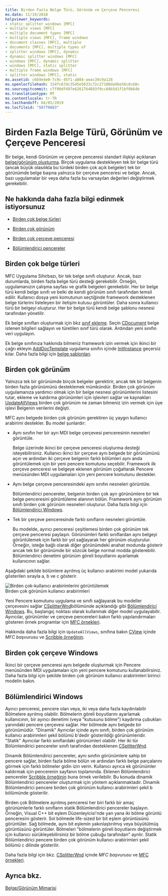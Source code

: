```yaml
---
title: Birden Fazla Belge Türü, Görünüm ve Çerçeve Penceresi
ms.date: 11/19/2018
helpviewer_keywords:
- static splitter windows [MFC]
- multiple views [MFC]
- multiple document types [MFC]
- multiple views [MFC], frame windows
- document classes [MFC], multiple
- documents [MFC], multiple types of
- splitter windows [MFC], dynamic
- dynamic splitter windows [MFC]
- windows [MFC], dynamic splitter
- windows [MFC], static splitter
- multiple frame windows [MFC]
- splitter windows [MFC], static
ms.assetid: c6b9e4e0-7c9c-45f1-a804-aeac39c9a128
ms.openlocfilehash: 154fc67dc35d5e5633c72c27100da9be56c0c68c
ms.sourcegitcommit: c7f90df497e6261764893f9cc04b5d1f1bf0b64b
ms.translationtype: MT
ms.contentlocale: tr-TR
ms.lasthandoff: 04/05/2019
ms.locfileid: "58779683"
---
```

# <a name="multiple-document-types-views-and-frame-windows"></a>Birden Fazla Belge Türü, Görünüm ve Çerçeve Penceresi

Bir belge, kendi Görünüm ve çerçeve penceresi standart ilişkiyi açıklanan [belge/görünüm oluşturma](../mfc/document-view-creation.md). Birçok uygulama destekleyen tek bir belge türü (ancak büyük olasılıkla bu türdeki birden çok açık belgeler) tek bir görünümde belge başına yalnızca bir çerçeve penceresi ve belge. Ancak, bazı uygulamalar bir veya daha fazla bu varsayılan değerleri değiştirmek gerekebilir.

## <a name="what-do-you-want-to-know-more-about"></a>Ne hakkında daha fazla bilgi edinmek istiyorsunuz

- [Birden çok belge türleri](#_core_multiple_document_types)

- [Birden çok görünüm](#_core_multiple_views)

- [Birden çok çerçeve penceresi](#_core_multiple_frame_windows)

- [Bölümlendirici pencereler](#_core_splitter_windows)

##  <a name="_core_multiple_document_types"></a> Birden çok belge türleri

MFC Uygulama Sihirbazı, bir tek belge sınıfı oluşturur. Ancak, bazı durumlarda, birden fazla belge türü desteği gerekebilir. Örneğin, uygulamanızın çalışma sayfası ve grafik belgeleri gerekebilir. Her bir belge türü kendi belge sınıfı ve belki de kendi görünüm sınıfı tarafından temsil edilir. Kullanıcı dosya yeni komutunun seçtiğinde framework desteklenen belge türlerini listeleyen bir iletişim kutusu görüntüler. Daha sonra kullanıcı türü bir belgeyi oluşturur. Her bir belge türü kendi belge şablonu nesnesi tarafından yönetilir.

Ek belge sınıfları oluşturmak için bkz [sınıf ekleme](../ide/adding-a-class-visual-cpp.md). Seçin [CDocument](../mfc/reference/cdocument-class.md) belge istenen bilgileri sağlayın ve türetilen sınıf türü olarak. Ardından yeni sınıfın veri uygulayın.

Ek belge sınıfınıza hakkında bilmeniz framework izin vermek için ikinci bir çağrı ekleyin [AddDocTemplate](../mfc/reference/cwinapp-class.md#adddoctemplate) uygulama sınıfın içinde [InitInstance](../mfc/reference/cwinapp-class.md#initinstance) geçersiz kılar. Daha fazla bilgi için [belge şablonları](../mfc/document-templates-and-the-document-view-creation-process.md).

##  <a name="_core_multiple_views"></a> Birden çok görünüm

Yalnızca tek bir görünümde birçok belgeler gerektirir, ancak tek bir belgenin birden fazla görünümünü desteklemek mümkündür. Birden çok görünüm uygulamanıza yardımcı olmak için bir belge nesnesi görünümlerini listesini tutar, ekleme ve kaldırma görünümleri için işlevleri sağlar ve kaynakları [UpdateAllViews](../mfc/reference/cdocument-class.md#updateallviews) birden çok görünüm ne zaman bilmeniz izin vermek için üye işlevi Belgenin verilerini değişti.

MFC aynı belgede birden çok görünüm gerektiren üç yaygın kullanıcı arabirimi destekler. Bu model şunlardır:

- Aynı sınıfın her bir ayrı MDI belge çerçevesi penceresinin nesneleri görüntüle.

   Belge üzerinde ikinci bir çerçeve penceresi oluşturma desteği isteyebilirsiniz. Kullanıcı ikinci bir çerçeve aynı belgede bir görünümünü açın ve ardından iki çerçeve belgenin farklı bölümleri aynı anda görüntülemek için bir yeni pencere komutunu seçebilir. Framework ilk çerçeve penceresi ve belgeye eklenen görünüm çoğaltarak Pencere menüsünden MDI uygulamaları için yeni pencere komutunu destekler.

- Aynı belge çerçeve penceresindeki aynı sınıfın nesneleri görüntüle.

   Bölümlendirici pencereler, belgenin birden çok ayrı görünümlere bir tek belge penceresini görüntüleme alanının bölün. Framework aynı görünüm sınıfı birden çok görünüm nesneleri oluşturur. Daha fazla bilgi için [Bölümlendirici Windows](#_core_splitter_windows).

- Tek bir çerçeve penceresinde farklı sınıfların nesneleri görüntüle.

   Bu modelde, ayırıcı penceresi çeşitlemesi birden çok görünüm tek çerçeve penceresi paylaşın. Görünümleri farklı sınıflardan aynı belgeyi görüntülemek için farklı bir yol sağlayarak her görünüm oluşturulur. Örneğin, isteğe bağlı olarak diğer görünümdeki anahat modunda gösterir ancak tek bir görünümde bir sözcük belge normal modda gösterebilir. Bölümlendirici denetimi görünüm göreli boyutlarını ayarlamak kullanıcının sağlar.

Aşağıdaki şekilde bölümlere ayrılmış üç kullanıcı arabirimi model yukarıda gösterilen sırayla a, b ve c gösterir.

![Birden çok&#45;kullanıcı arabirimlerini görüntülemek](../mfc/media/vc37a71.gif "birden çok&#45;kullanıcı arabirimleri görüntüleme") <br/>
Birden çok görünüm kullanıcı arabirimleri

Yeni Pencere komutunu uygulama ve sınıfı sağlayarak bu modeller çerçevesini sağlar [CSplitterWnd](../mfc/reference/csplitterwnd-class.md)bölümünde açıklandığı gibi [Bölümlendirici Windows](#_core_splitter_windows). Bu, başlangıç noktası olarak kullanmak diğer model uygulayabilir. Ayırıcılar, görünümler ve çerçeve pencereleri bakın farklı yapılandırmaları gösteren örnek programlar için [MFC örnekleri](../overview/visual-cpp-samples.md).

Hakkında daha fazla bilgi için `UpdateAllViews`, sınıfına bakın [CView](../mfc/reference/cview-class.md) içinde *MFC başvurusu* ve [Scribble örneğinin](../overview/visual-cpp-samples.md).

##  <a name="_core_multiple_frame_windows"></a> Birden çok çerçeve Windows

İkinci bir çerçeve penceresi aynı belgede oluşturmak için Pencere menüsünden MDI uygulamaları için yeni pencere komutunu kullanabilirsiniz. Daha fazla bilgi için şekilde birden çok görünüm kullanıcı arabirimleri birinci modelin bakın.

##  <a name="_core_splitter_windows"></a> Bölümlendirici Windows

Ayırıcı penceresi, pencere olan veya, iki veya daha fazla kaydırılabilir Bölmelere ayrılmış olabilir. Bölmelerin göreli boyutlarını ayarlamak kullanıcının, bir ayırıcı denetimi (veya "kutusunu bölme") kaydırma çubukları yanındaki pencere çerçevesi sağlar. Her bölmede aynı belgede bir görünümüdür. "Dinamik" Ayırıcılar içinde aynı sınıfı, birden çok görünüm kullanıcı arabirimleri şekil bölümü b'dedir gösterildiği görünümleridir. "Statik" Ayırıcılar farklı sınıflardaki görünümleri olabilir. Her iki tür Bölümlendirici pencereler sınıfı tarafından desteklenen [CSplitterWnd](../mfc/reference/csplitterwnd-class.md).

Dinamik Bölümlendirici pencereler, aynı sınıfın görünümlere sahip bir pencere sağlar, birden fazla bölme bölün ve ardından farklı belge parçalarını görmek için farklı bölmeler gidin izin verin. Kullanıcı ayrıca ek görünümler kaldırmak için pencerenin sayfanın toplamında. Eklenen Bölümlendirici pencereler [Scribble örneğinin](../overview/visual-cpp-samples.md) buna örnek verilebilir. Bu konuda dinamik Bölümlendirici pencereler oluşturmak için yöntem açıklanmaktadır. Dinamik Bölümlendirici pencere birden çok görünüm kullanıcı arabirimleri şekil b bölümünde gösterilir.

Birden çok Bölmelere ayrılmış penceresi her biri farklı bir amaç görünümlerle farklı sınıfların statik Bölümlendirici pencereler başlayın. Örneğin, Visual C++ bit eşlem Düzenleyicisi'nde yan yana iki bölme görüntü penceresini gösterir. Sol bölmede life-sized bir bit eşlem görüntüsünü görüntüler. Sağ bölmede, aynı bit eşlemin yakınlaştırılmış veya büyütülmüş görüntüsünü görüntüler. Bölmeleri "bölmelerin göreli boyutlarını değiştirmek için kullanıcı sürükleyebilirsiniz bir bölme çubuğu tarafından" ayrılır. Statik Bölümlendirici pencere birden çok görünüm kullanıcı arabirimleri şekil bölümü c dilinde gösterilir.

Daha fazla bilgi için bkz. [CSplitterWnd](../mfc/reference/csplitterwnd-class.md) içinde *MFC başvurusu* ve [MFC örnekleri](../overview/visual-cpp-samples.md).

## <a name="see-also"></a>Ayrıca bkz.

[Belge/Görünüm Mimarisi](../mfc/document-view-architecture.md)
